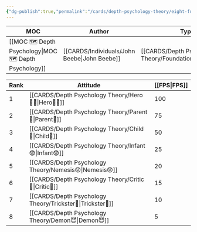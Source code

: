 ```yaml
---
{"dg-publish":true,"permalink":"/cards/depth-psychology-theory/eight-function-model/","created":"2023-04-23T10:55:01.771+02:00","updated":"2023-04-27T22:14:21.327+02:00"}
---
```


| MOC                                                    | Author                                          | Type                                                         | Reference                                                                                                        |
| ------------------------------------------------------ | ----------------------------------------------- | ------------------------------------------------------------ | ---------------------------------------------------------------------------------------------------------------- |
| [[MOC 🗺️ Depth Psychology\|MOC 🗺️ Depth Psychology]] | [[CARDS/Individuals/John Beebe\|John Beebe]] | [[CARDS/Depth Psychology Theory/Foundational/INTP\|INTP]] | [[SOURCES/Contents/Energies and Patterns in Psychological Type\|Energies and Patterns in Psychological Type]] |


| Rank | Attitude       | [[FPS\|FPS]] |
| ---- | -------------- | --- |
| 1    | [[CARDS/Depth Psychology Theory/Hero🦸‍♂️\|Hero🦸‍♂️]]  | 100 |
| 2    | [[CARDS/Depth Psychology Theory/Parent🤨\|Parent🤨]]   | 75  |
| 3    | [[CARDS/Depth Psychology Theory/Child👼\|Child👼]]    | 50  |
| 4    | [[CARDS/Depth Psychology Theory/Infant😨\|Infant😨]] | 25  |
| 5    | [[CARDS/Depth Psychology Theory/Nemesis😟\|Nemesis😟]]               | 20    |
| 6    | [[CARDS/Depth Psychology Theory/Critic🤔\|Critic🤔]]               | 15    |
| 7    | [[CARDS/Depth Psychology Theory/Trickster🤡\|Trickster🤡]]               | 10    |
| 8     | [[CARDS/Depth Psychology Theory/Demon😈\|Demon😈]]               | 5    |
